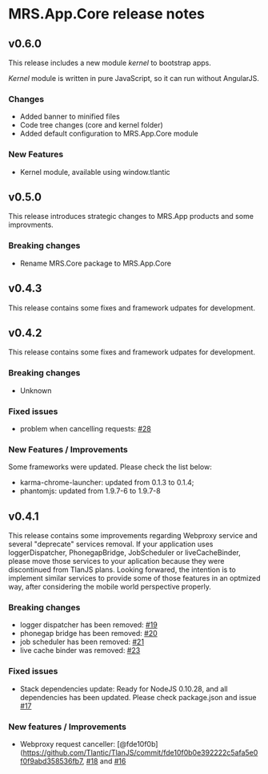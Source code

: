MRS.App.Core release notes
==============================================

## v0.6.0
This release includes a new module *kernel* to bootstrap apps.

*Kernel* module is written in pure JavaScript, so it can run without AngularJS.
 
### Changes
* Added banner to minified files
* Code tree changes (core and kernel folder)
* Added default configuration to MRS.App.Core module

### New Features
* Kernel module, available using window.tlantic

## v0.5.0
This release introduces strategic changes to MRS.App products and some improvments.

### Breaking changes
* Rename MRS.Core package to MRS.App.Core

## v0.4.3
This release contains some fixes and framework udpates for development.

## v0.4.2
This release contains some fixes and framework udpates for development.

### Breaking changes
* Unknown

### Fixed issues
* problem when cancelling requests: [#28](https://github.com/Tlantic/TlanJS/pull/28)

### New Features / Improvements
Some frameworks were updated. Please check the list below:
* karma-chrome-launcher: updated from 0.1.3 to 0.1.4;
* phantomjs: updated from 1.9.7-6 to 1.9.7-8

## v0.4.1
This release contains some improvements regarding Webproxy service and several "deprecate" services removal. If your application uses loggerDispatcher, PhonegapBridge, JobScheduler or liveCacheBinder, please move those services to your aplication because they were discontinued from TlanJS plans. Looking forwared, the intention is to implement similar services to provide some of those features in an optmized way, after considering the mobile world perspective properly.

### Breaking changes
* logger dispatcher has been removed: [#19](https://github.com/Tlantic/TlanJS/issues/19)
* phonegap bridge has been removed: [#20](https://github.com/Tlantic/TlanJS/issues/20)
* job scheduler has been removed: [#21](https://github.com/Tlantic/TlanJS/21)
* live cache binder was removed: [#23](https://github.com/Tlantic/TlanJS/issues/23)

### Fixed issues
* Stack dependencies update: Ready for NodeJS 0.10.28, and all dependencies has been updated. Please check package.json and issue [#17](https://github.com/Tlantic/TlanJS/issues/17)

### New features / Improvements
* Webproxy request canceller: [@fde10f0b](https://github.com/Tlantic/TlanJS/commit/fde10f0b0e392222c5afa5e0f0f9abd358536fb7, [#18](https://github.com/Tlantic/TlanJS/pull/18) and [#16](https://github.com/Tlantic/TlanJS/issues/16)